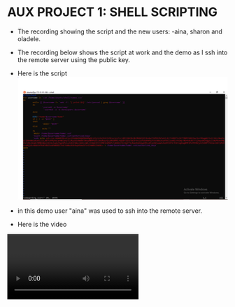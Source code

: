 # AUX PROJECT 1: SHELL SCRIPTING

- The recording showing the script and the new users:
-aina, sharon and oladele.
- The recording below shows the script at work and the demo as I ssh into the remote server using the public key.
- Here is the script
![script](https://github.com/akinolafusi/Aux-Project-1/blob/a7a00d34837e0e714248893e951e812c3fac9d8b/script.PNG)


- in this demo user "aina" was used to ssh into the remote server.

- Here is the video

![Demo Video](https://github.com/akinolafusi/Aux-Project-1/blob/13d4d8c7626cf8f20d7b928ecf82c7cbe7beadb2/onboarding%20users.mp4)




